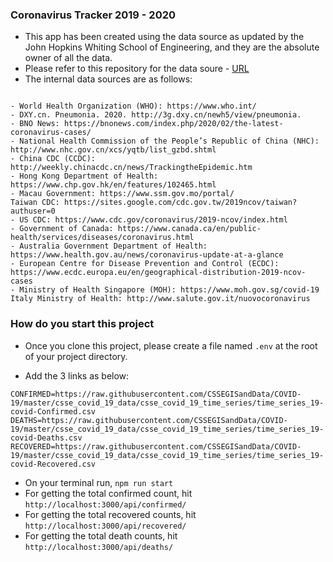### Coronavirus Tracker 2019 - 2020

- This app has been created using the data source as updated by the John Hopkins Whiting School of Engineering, and they are the absolute owner of all the data.
- Please refer to this repository for the data soure - [URL](https://github.com/CSSEGISandData/COVID-19)
- The internal data sources are as follows:

```Data Sources:

- World Health Organization (WHO): https://www.who.int/
- DXY.cn. Pneumonia. 2020. http://3g.dxy.cn/newh5/view/pneumonia.
- BNO News: https://bnonews.com/index.php/2020/02/the-latest-coronavirus-cases/
- National Health Commission of the People’s Republic of China (NHC):
http://www.nhc.gov.cn/xcs/yqtb/list_gzbd.shtml
- China CDC (CCDC): http://weekly.chinacdc.cn/news/TrackingtheEpidemic.htm
- Hong Kong Department of Health: https://www.chp.gov.hk/en/features/102465.html
- Macau Government: https://www.ssm.gov.mo/portal/
Taiwan CDC: https://sites.google.com/cdc.gov.tw/2019ncov/taiwan?authuser=0
- US CDC: https://www.cdc.gov/coronavirus/2019-ncov/index.html
- Government of Canada: https://www.canada.ca/en/public-health/services/diseases/coronavirus.html
- Australia Government Department of Health: https://www.health.gov.au/news/coronavirus-update-at-a-glance
- European Centre for Disease Prevention and Control (ECDC): https://www.ecdc.europa.eu/en/geographical-distribution-2019-ncov-cases
- Ministry of Health Singapore (MOH): https://www.moh.gov.sg/covid-19
Italy Ministry of Health: http://www.salute.gov.it/nuovocoronavirus
```


### How do you start this project

- Once you clone this project, please create a file named `.env` at the root of your project directory.

- Add the 3 links as below:
```
CONFIRMED=https://raw.githubusercontent.com/CSSEGISandData/COVID-19/master/csse_covid_19_data/csse_covid_19_time_series/time_series_19-covid-Confirmed.csv
DEATHS=https://raw.githubusercontent.com/CSSEGISandData/COVID-19/master/csse_covid_19_data/csse_covid_19_time_series/time_series_19-covid-Deaths.csv
RECOVERED=https://raw.githubusercontent.com/CSSEGISandData/COVID-19/master/csse_covid_19_data/csse_covid_19_time_series/time_series_19-covid-Recovered.csv
```

- On your terminal run, `npm run start`
- For getting the total confirmed count, hit `http://localhost:3000/api/confirmed/`
- For getting the total recovered counts, hit `http://localhost:3000/api/recovered/`
- For getting the total death counts, hit `http://localhost:3000/api/deaths/`

